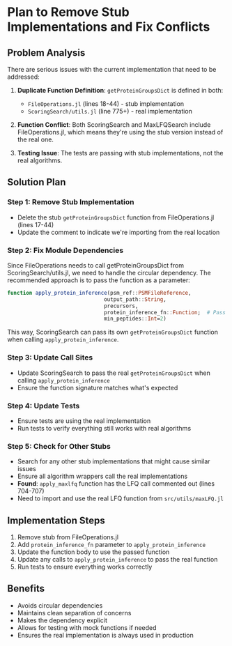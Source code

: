 # Plan to Remove Stub Implementations and Fix Conflicts

## Problem Analysis

There are serious issues with the current implementation that need to be addressed:

1. **Duplicate Function Definition**: `getProteinGroupsDict` is defined in both:
   - `FileOperations.jl` (lines 18-44) - stub implementation
   - `ScoringSearch/utils.jl` (line 775+) - real implementation

2. **Function Conflict**: Both ScoringSearch and MaxLFQSearch include FileOperations.jl, which means they're using the stub version instead of the real one.

3. **Testing Issue**: The tests are passing with stub implementations, not the real algorithms.

## Solution Plan

### Step 1: Remove Stub Implementation
- Delete the stub `getProteinGroupsDict` function from FileOperations.jl (lines 17-44)
- Update the comment to indicate we're importing from the real location

### Step 2: Fix Module Dependencies
Since FileOperations needs to call getProteinGroupsDict from ScoringSearch/utils.jl, we need to handle the circular dependency. The recommended approach is to pass the function as a parameter:

```julia
function apply_protein_inference(psm_ref::PSMFileReference, 
                               output_path::String,
                               precursors,
                               protein_inference_fn::Function;  # Pass the real function
                               min_peptides::Int=2)
```

This way, ScoringSearch can pass its own `getProteinGroupsDict` function when calling `apply_protein_inference`.

### Step 3: Update Call Sites
- Update ScoringSearch to pass the real `getProteinGroupsDict` when calling `apply_protein_inference`
- Ensure the function signature matches what's expected

### Step 4: Update Tests
- Ensure tests are using the real implementation
- Run tests to verify everything still works with real algorithms

### Step 5: Check for Other Stubs
- Search for any other stub implementations that might cause similar issues
- Ensure all algorithm wrappers call the real implementations
- **Found**: `apply_maxlfq` function has the LFQ call commented out (lines 704-707)
- Need to import and use the real LFQ function from `src/utils/maxLFQ.jl`

## Implementation Steps

1. Remove stub from FileOperations.jl
2. Add `protein_inference_fn` parameter to `apply_protein_inference`
3. Update the function body to use the passed function
4. Update any calls to `apply_protein_inference` to pass the real function
5. Run tests to ensure everything works correctly

## Benefits

- Avoids circular dependencies
- Maintains clean separation of concerns
- Makes the dependency explicit
- Allows for testing with mock functions if needed
- Ensures the real implementation is always used in production